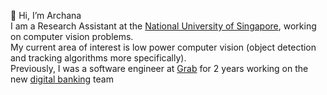 👋 Hi, I’m Archana <br /> 
I am a Research Assistant at the [National University of Singapore](https://www.comp.nus.edu.sg/), working on computer vision problems. <br /> 
My current area of interest is low power computer vision (object detection and tracking algorithms more specifically). <br /> 
Previously, I was a software engineer at [Grab](https://www.grab.com/sg/) for 2 years working on the new [digital banking](https://www.businesstimes.com.sg/companies-markets/banking-finance/gxs-bank-launches-new-savings-account-select-customers) team 

<!---
archthegit/archthegit is a ✨ special ✨ repository because its `README.md` (this file) appears on your GitHub profile.
You can click the Preview link to take a look at your changes.
--->
